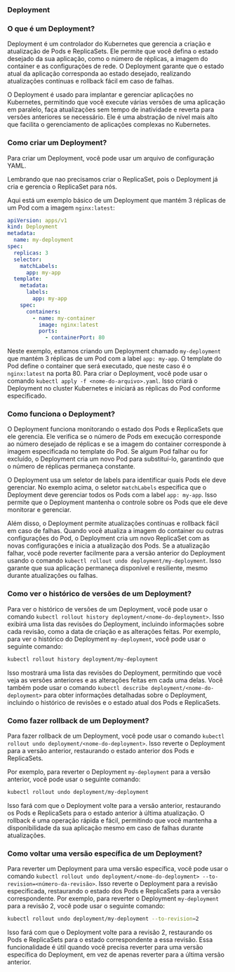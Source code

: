### Deployment

### O que é um Deployment?
Deployment é um controlador do Kubernetes que gerencia a criação e atualização de Pods e ReplicaSets. Ele permite que você defina o estado desejado da sua aplicação, como o número de réplicas, a imagem do container e as configurações de rede. O Deployment garante que o estado atual da aplicação corresponda ao estado desejado, realizando atualizações contínuas e rollback fácil em caso de falhas.

O Deployment é usado para implantar e gerenciar aplicações no Kubernetes, permitindo que você execute várias versões de uma aplicação em paralelo, faça atualizações sem tempo de inatividade e reverta para versões anteriores se necessário. Ele é uma abstração de nível mais alto que facilita o gerenciamento de aplicações complexas no Kubernetes.   


### Como criar um Deployment?
Para criar um Deployment, você pode usar um arquivo de configuração YAML. 

Lembrando que nao precisamos criar o ReplicaSet, pois o Deployment já cria e gerencia o ReplicaSet para nós.

Aqui está um exemplo básico de um Deployment que mantém 3 réplicas de um Pod com a imagem `nginx:latest`:

```yaml
apiVersion: apps/v1
kind: Deployment
metadata:
  name: my-deployment
spec:
  replicas: 3
  selector:
    matchLabels:
      app: my-app
  template:
    metadata:
      labels:
        app: my-app
    spec:
      containers:
        - name: my-container
          image: nginx:latest
          ports:
            - containerPort: 80
```
Neste exemplo, estamos criando um Deployment chamado `my-deployment` que mantém 3 réplicas de um Pod com a label `app: my-app`. O template do Pod define o container que será executado, que neste caso é o `nginx:latest` na porta 80.
Para criar o Deployment, você pode usar o comando `kubectl apply -f <nome-do-arquivo>.yaml`. Isso criará o Deployment no cluster Kubernetes e iniciará as réplicas do Pod conforme especificado.

### Como funciona o Deployment?
O Deployment funciona monitorando o estado dos Pods e ReplicaSets que ele gerencia. Ele verifica se o número de Pods em execução corresponde ao número desejado de réplicas e se a imagem do container corresponde à imagem especificada no template do Pod. Se algum Pod falhar ou for excluído, o Deployment cria um novo Pod para substituí-lo, garantindo que o número de réplicas permaneça constante.

O Deployment usa um seletor de labels para identificar quais Pods ele deve gerenciar. No exemplo acima, o seletor `matchLabels` especifica que o Deployment deve gerenciar todos os Pods com a label `app: my-app`. Isso permite que o Deployment mantenha o controle sobre os Pods que ele deve monitorar e gerenciar.

Além disso, o Deployment permite atualizações contínuas e rollback fácil em caso de falhas. Quando você atualiza a imagem do container ou outras configurações do Pod, o Deployment cria um novo ReplicaSet com as novas configurações e inicia a atualização dos Pods. Se a atualização falhar, você pode reverter facilmente para a versão anterior do Deployment usando o comando `kubectl rollout undo deployment/my-deployment`. Isso garante que sua aplicação permaneça disponível e resiliente, mesmo durante atualizações ou falhas.   

### Como ver o histórico de versões de um Deployment?
Para ver o histórico de versões de um Deployment, você pode usar o comando `kubectl rollout history deployment/<nome-do-deployment>`. Isso exibirá uma lista das revisões do Deployment, incluindo informações sobre cada revisão, como a data de criação e as alterações feitas.
Por exemplo, para ver o histórico do Deployment `my-deployment`, você pode usar o seguinte comando:
```bash
kubectl rollout history deployment/my-deployment
```
Isso mostrará uma lista das revisões do Deployment, permitindo que você veja as versões anteriores e as alterações feitas em cada uma delas. Você também pode usar o comando `kubectl describe deployment/<nome-do-deployment>` para obter informações detalhadas sobre o Deployment, incluindo o histórico de revisões e o estado atual dos Pods e ReplicaSets.


### Como fazer rollback de um Deployment?
Para fazer rollback de um Deployment, você pode usar o comando `kubectl rollout undo deployment/<nome-do-deployment>`. Isso reverte o Deployment para a versão anterior, restaurando o estado anterior dos Pods e ReplicaSets.

Por exemplo, para reverter o Deployment `my-deployment` para a versão anterior, você pode usar o seguinte comando:
```bash
kubectl rollout undo deployment/my-deployment
```
Isso fará com que o Deployment volte para a versão anterior, restaurando os Pods e ReplicaSets para o estado anterior à última atualização. O rollback é uma operação rápida e fácil, permitindo que você mantenha a disponibilidade da sua aplicação mesmo em caso de falhas durante atualizações. 

### Como voltar uma versão específica de um Deployment?
Para reverter um Deployment para uma versão específica, você pode usar o comando `kubectl rollout undo deployment/<nome-do-deployment> --to-revision=<número-da-revisão>`. Isso reverte o Deployment para a revisão especificada, restaurando o estado dos Pods e ReplicaSets para a versão correspondente.
Por exemplo, para reverter o Deployment `my-deployment` para a revisão 2, você pode usar o seguinte comando:
```bash
kubectl rollout undo deployment/my-deployment --to-revision=2
```
Isso fará com que o Deployment volte para a revisão 2, restaurando os Pods e ReplicaSets para o estado correspondente a essa revisão. Essa funcionalidade é útil quando você precisa reverter para uma versão específica do Deployment, em vez de apenas reverter para a última versão anterior.    